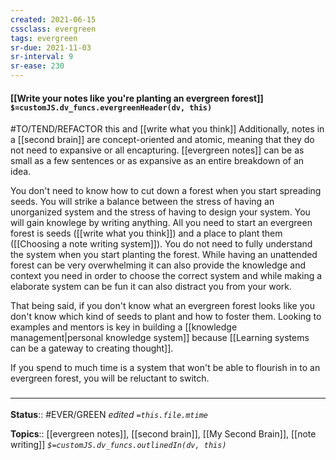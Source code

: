 ```yaml
---
created: 2021-06-15
cssclass: evergreen
tags: evergreen
sr-due: 2021-11-03
sr-interval: 9
sr-ease: 230
---
```


#### [[Write your notes like you're planting an evergreen forest]] `$=customJS.dv_funcs.evergreenHeader(dv, this)`
#TO/TEND/REFACTOR this and [[write what you think]]
Additionally, notes in a [[second brain]] are concept-oriented and atomic, meaning that they do not need to expansive or all encapturing. [[evergreen notes]] can be as small as a few sentences or as expansive as an entire breakdown of an idea.  

You don't need to know how to cut down a forest when you start spreading seeds. You will strike a balance between the stress of having an unorganized system and the stress of having to design your system. You will gain knowlege by writing anything. All you need to start an evergreen forest is seeds ([[write what you think]]) and a place to plant them ([[Choosing a note writing system]]). You do not need to fully understand the system when you start planting the forest.  While having an unattended forest can be very overwhelming it can also provide the knowledge and context you need in order to choose the correct system and while making a elaborate system can be fun it can also distract you from your work. 

That being said, if you don't know what an evergreen forest looks like you don't know which kind of seeds to plant and how to foster them. Looking to examples and mentors is key in building a [[knowledge management|personal knowledge system]] because [[Learning systems can be a gateway to creating thought]].

If you spend to much time is a system that won't be able to flourish in to an evergreen forest, you will be reluctant to switch.  

### <hr class="footnote"/>

**Status**:: #EVER/GREEN 
*edited `=this.file.mtime`*

**Topics**:: [[evergreen notes]], [[second brain]], [[My Second Brain]], [[note writing]]
*`$=customJS.dv_funcs.outlinedIn(dv, this)`*



